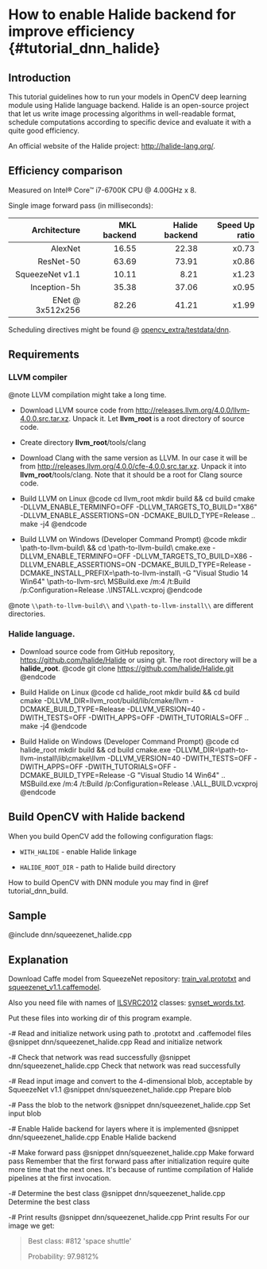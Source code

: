 # How to enable Halide backend for improve efficiency  {#tutorial_dnn_halide}

## Introduction
This tutorial guidelines how to run your models in OpenCV deep learning module
using Halide language backend. Halide is an open-source project that let us
write image processing algorithms in well-readable format, schedule computations
according to specific device and evaluate it with a quite good efficiency.

An official website of the Halide project: http://halide-lang.org/.

## Efficiency comparison
Measured on Intel&reg; Core&trade; i7-6700K CPU @ 4.00GHz x 8.

Single image forward pass (in milliseconds):

|     Architecture | MKL backend | Halide backend | Speed Up ratio |
|-----------------:|------------:|---------------:|---------------:|
|          AlexNet |       16.55 |          22.38 |          x0.73 |
|        ResNet-50 |       63.69 |          73.91 |          x0.86 |
|  SqueezeNet v1.1 |       10.11 |           8.21 |          x1.23 |
|     Inception-5h |       35.38 |          37.06 |          x0.95 |
| ENet @ 3x512x256 |       82.26 |          41.21 |          x1.99 |

Scheduling directives might be found @ [opencv_extra/testdata/dnn](https://github.com/opencv/opencv_extra/tree/master/testdata/dnn).

## Requirements
### LLVM compiler

@note LLVM compilation might take a long time.

- Download LLVM source code from http://releases.llvm.org/4.0.0/llvm-4.0.0.src.tar.xz.
Unpack it. Let **llvm_root** is a root directory of source code.

- Create directory **llvm_root**/tools/clang

- Download Clang with the same version as LLVM. In our case it will be from
http://releases.llvm.org/4.0.0/cfe-4.0.0.src.tar.xz. Unpack it into
**llvm_root**/tools/clang. Note that it should be a root for Clang source code.

- Build LLVM on Linux
@code
cd llvm_root
mkdir build && cd build
cmake -DLLVM_ENABLE_TERMINFO=OFF -DLLVM_TARGETS_TO_BUILD="X86" -DLLVM_ENABLE_ASSERTIONS=ON -DCMAKE_BUILD_TYPE=Release ..
make -j4
@endcode

- Build LLVM on Windows (Developer Command Prompt)
@code
mkdir \\path-to-llvm-build\\ && cd \\path-to-llvm-build\\
cmake.exe -DLLVM_ENABLE_TERMINFO=OFF -DLLVM_TARGETS_TO_BUILD=X86 -DLLVM_ENABLE_ASSERTIONS=ON -DCMAKE_BUILD_TYPE=Release -DCMAKE_INSTALL_PREFIX=\\path-to-llvm-install\\ -G "Visual Studio 14 Win64" \\path-to-llvm-src\\
MSBuild.exe /m:4 /t:Build /p:Configuration=Release .\\INSTALL.vcxproj
@endcode

@note `\\path-to-llvm-build\\` and `\\path-to-llvm-install\\` are different directories.

### Halide language.

- Download source code from GitHub repository, https://github.com/halide/Halide
or using git. The root directory will be a **halide_root**.
@code
git clone https://github.com/halide/Halide.git
@endcode

- Build Halide on Linux
@code
cd halide_root
mkdir build && cd build
cmake -DLLVM_DIR=llvm_root/build/lib/cmake/llvm -DCMAKE_BUILD_TYPE=Release -DLLVM_VERSION=40 -DWITH_TESTS=OFF -DWITH_APPS=OFF -DWITH_TUTORIALS=OFF ..
make -j4
@endcode

- Build Halide on Windows (Developer Command Prompt)
@code
cd halide_root
mkdir build && cd build
cmake.exe -DLLVM_DIR=\\path-to-llvm-install\\lib\\cmake\\llvm -DLLVM_VERSION=40 -DWITH_TESTS=OFF -DWITH_APPS=OFF -DWITH_TUTORIALS=OFF -DCMAKE_BUILD_TYPE=Release -G "Visual Studio 14 Win64" ..
MSBuild.exe /m:4 /t:Build /p:Configuration=Release .\\ALL_BUILD.vcxproj
@endcode

## Build OpenCV with Halide backend
When you build OpenCV add the following configuration flags:

- `WITH_HALIDE` - enable Halide linkage

- `HALIDE_ROOT_DIR` - path to Halide build directory

How to build OpenCV with DNN module you may find in @ref tutorial_dnn_build.

## Sample

@include dnn/squeezenet_halide.cpp

## Explanation
Download Caffe model from SqueezeNet repository: [train_val.prototxt](https://github.com/DeepScale/SqueezeNet/blob/master/SqueezeNet_v1.1/train_val.prototxt) and [squeezenet_v1.1.caffemodel](https://github.com/DeepScale/SqueezeNet/blob/master/SqueezeNet_v1.1/squeezenet_v1.1.caffemodel).

Also you need file with names of [ILSVRC2012](http://image-net.org/challenges/LSVRC/2012/browse-synsets) classes:
[synset_words.txt](https://raw.githubusercontent.com/opencv/opencv/master/modules/samples/data/dnn/synset_words.txt).

Put these files into working dir of this program example.

-# Read and initialize network using path to .prototxt and .caffemodel files
@snippet dnn/squeezenet_halide.cpp Read and initialize network

-# Check that network was read successfully
@snippet dnn/squeezenet_halide.cpp Check that network was read successfully

-# Read input image and convert to the 4-dimensional blob, acceptable by SqueezeNet v1.1
@snippet dnn/squeezenet_halide.cpp Prepare blob

-# Pass the blob to the network
@snippet dnn/squeezenet_halide.cpp Set input blob

-# Enable Halide backend for layers where it is implemented
@snippet dnn/squeezenet_halide.cpp Enable Halide backend

-# Make forward pass
@snippet dnn/squeezenet_halide.cpp Make forward pass
Remember that the first forward pass after initialization require quite more
time that the next ones. It's because of runtime compilation of Halide pipelines
at the first invocation.

-# Determine the best class
@snippet dnn/squeezenet_halide.cpp Determine the best class

-# Print results
@snippet dnn/squeezenet_halide.cpp Print results
For our image we get:

> Best class: #812 'space shuttle'
>
> Probability: 97.9812%
